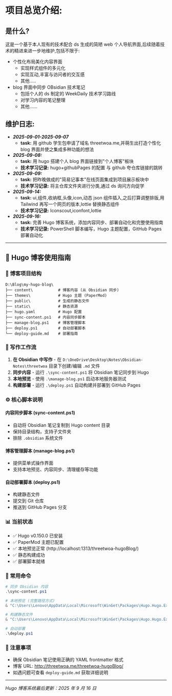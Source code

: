 # 项目总览介绍:

## 是什么?

这是一个基于本人现有的技术配合 ds 生成的简陋 web 个人导航界面,后续随着技术的精进来进一步地维护,包括不限于:

- 个性化布局美化内容界面
  - 实现样式组件的多元化
  - 实现互动,丰富与访问者的交互感
  - 其他…..
- blog 界面中同步 OBsidian 技术笔记
  - 包括个人的 ds 制定的 WeekDaily 技术学习路线
  - 对学习内容的笔记整理
  - 其他……

## 维护日志:

- **_2025-09-01-2025-09-07_**
  - **task:** 用 github 学生包申请了域名 threetwoa.me,并萌生出打造个性化 blog 界面并使之集成多种功能的想法
- **_2025-09-08:_**
  - **task:** 用 hugo 搭建个人 blog 界面链接到"个人博客"板块
  - **技术学习记录:** hugo+githubPages 的配置 与 github 夸仓库链接的跳转
- **_2025-09-09:_**
  - **task:** 把昨晚做成的"简易记事本"在线页面集成到项目展示板块中
  - **技术学习记录:** 将主仓库文件夹进行分类,通过 ds 询问方向促学
- **_2025-09-14:_**
  - **task:** ui,组件,收纳框,头像,icon,动态 json 组件插入,之后打算调整排版,用 Tailwind 再写一个网页的版本,lottie 替换静态组件
  - **技术学习记录:** Iconscout,iconfont,lottie
- **_2025-09-16:_**
  - **task:** 完善 Hugo 博客系统，添加内容同步、部署自动化和完整使用指南
  - **技术学习记录:** PowerShell 脚本编写，Hugo 主题配置，GitHub Pages 部署自动化

---

## 🚀 Hugo 博客使用指南

### 📁 博客项目结构

```
D:\Blog\my-hugo-blog\
├── content\           # 博客内容 (从 Obsidian 同步)
├── themes\            # Hugo 主题 (PaperMod)
├── public\            # 生成的静态文件
├── static\            # 静态资源
├── hugo.yaml          # Hugo 配置
├── sync-content.ps1   # 内容同步脚本
├── manage-blog.ps1    # 博客管理脚本
├── deploy.ps1         # 自动部署脚本
└── deploy-guide.md    # 部署指南
```

### 🔄 写作工作流

1. **在 Obsidian 中写作** - 在 `D:\OneDrive\Desktop\Notes\Obsidian-Notes\threetwoa` 目录下创建/编辑 `.md` 文件
2. **同步内容** - 运行 `.\sync-content.ps1` 将 Obsidian 笔记同步到 Hugo
3. **本地预览** - 使用 `.\manage-blog.ps1` 启动本地服务器测试
4. **构建部署** - 运行 `.\deploy.ps1` 自动构建并部署到 GitHub Pages

### ⚙️ 核心脚本说明

#### 内容同步脚本 (sync-content.ps1)

- 自动将 Obsidian 笔记复制到 Hugo content 目录
- 保持目录结构，支持子文件夹
- 排除 `.obsidian` 系统文件

#### 博客管理脚本 (manage-blog.ps1)

- 提供菜单式操作界面
- 支持本地预览、内容同步、清理缓存等功能

#### 自动部署脚本 (deploy.ps1)

- 构建静态文件
- 提交到 Git 仓库
- 推送到 GitHub Pages 分支

### 📊 当前状态

- ✅ Hugo v0.150.0 已安装
- ✅ PaperMod 主题已配置
- ✅ 本地预览正常 (http://localhost:1313/threetwoa-hugoBlog/)
- ✅ 静态构建成功
- ✅ 部署脚本就绪

### 🔧 常用命令

```powershell
# 同步 Obsidian 内容
.\sync-content.ps1

# 本地预览 (完整路径方式)
& "C:\Users\Lenovo\AppData\Local\Microsoft\WinGet\Packages\Hugo.Hugo.Extended_Microsoft.Winget.Source_8wekyb3d8bbwe\hugo.exe" server --buildDrafts

# 构建静态文件
& "C:\Users\Lenovo\AppData\Local\Microsoft\WinGet\Packages\Hugo.Hugo.Extended_Microsoft.Winget.Source_8wekyb3d8bbwe\hugo.exe" --minify

# 自动部署
.\deploy.ps1
```

### 📝 注意事项

- 确保 Obsidian 笔记使用正确的 YAML frontmatter 格式
- 博客 URL: http://threetwoa.me/threetwoa-hugoBlog/
- 如遇问题可查看 `deploy-guide.md` 获取详细说明

---

_Hugo 博客系统最后更新：2025 年 9 月 16 日_
